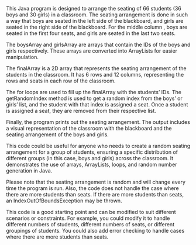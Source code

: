 This Java program is designed to arrange the seating of 66 students (36 boys and 30 girls) in a classroom. The seating arrangement is done in such a way that boys are seated in the left side of the blackboard, and girls are seated in the right side of the blackboard. For the middle column , boys are seated in the first four seats, and girls are seated in the last two seats.

The boysArray and girlsArray are arrays that contain the IDs of the boys and girls respectively. These arrays are converted into ArrayLists for easier manipulation.

The finalArray is a 2D array that represents the seating arrangement of the students in the classroom. It has 6 rows and 12 columns, representing the rows and seats in each row of the classroom.

The for loops are used to fill up the finalArray with the students’ IDs. The getRandomIndex method is used to get a random index from the boys’ or girls’ list, and the student with that index is assigned a seat. Once a student is assigned a seat, they are removed from their respective list.

Finally, the program prints out the seating arrangement. The output includes a visual representation of the classroom with the blackboard and the seating arrangement of the boys and girls.

This code could be useful for anyone who needs to create a random seating arrangement for a group of students, ensuring a specific distribution of different groups (in this case, boys and girls) across the classroom. It demonstrates the use of arrays, ArrayLists, loops, and random number generation in Java.

Please note that the seating arrangement is random and will change every time the program is run. Also, the code does not handle the case where there are more students than seats. If there are more students than seats, an IndexOutOfBoundsException may be thrown.

This code is a good starting point and can be modified to suit different scenarios or constraints. For example, you could modify it to handle different numbers of students, different numbers of seats, or different groupings of students. You could also add error checking to handle cases where there are more students than seats.
